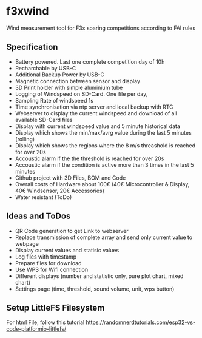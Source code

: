 # f3xwind
Wind measurement tool for F3x soaring competitions according to FAI rules

## Specification

* Battery powered. Last one complete competition day of 10h
* Recharchable by USB-C
* Additional Backup Power by USB-C
* Magnetic connection between sensor and display
* 3D Print holder with simple aluminium tube
* Logging of Windspeed on SD-Card. One file per day,
* Sampling Rate of windspeed 1s
* Time synchronisation via ntp server and local backup with RTC 
* Webserver to display the current windspeed and download of all available SD-Card files
* Display with current windspeed value and 5 minute historical data
* Display which shows the min/max/avrg value during the last 5 minutes (rolling)
* Display which shows the regions where the 8 m/s threashold is reached for over 20s
* Accoustic alarm if the the threshold is reached for over 20s
* Accoustic alarm if the condition is active more than 3 times in the last 5 minutes
* Github project with 3D Files, BOM and Code
* Overall costs of Hardware about 100€ (40€ Microcontroller & Display, 40€ Windsensor, 20€ Accessories)
* Water resistant (ToDo)

## Ideas and ToDos

* QR Code generation to get Link to webserver
* Replace transmission of complete array and send only current value to webpage
* Display current values and statisic values
* Log files with timestamp
* Prepare files for download 
* Use WPS for Wifi connection
* Different displays (number and statistic only, pure plot chart, mixed chart)
* Settings page (time, threshold, sound volume, unit, wps button)


## Setup LittleFS Filesystem

For html File, follow this tutorial https://randomnerdtutorials.com/esp32-vs-code-platformio-littlefs/
